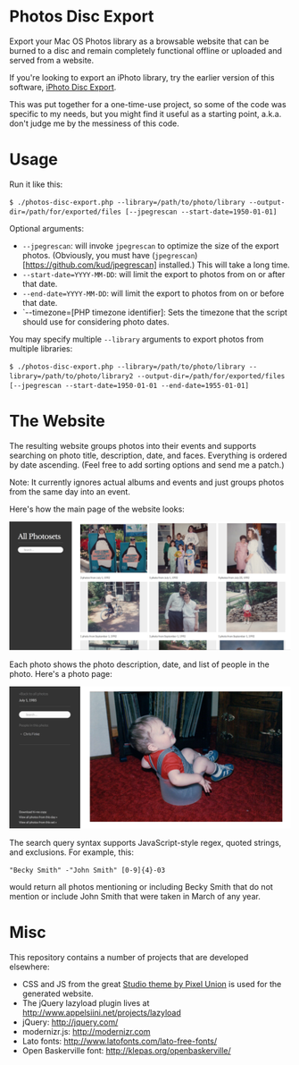 Photos Disc Export
==================

Export your Mac OS Photos library as a browsable website that can be burned to a disc and remain completely functional offline or uploaded and served from a website.

If you're looking to export an iPhoto library, try the earlier version of this software, [iPhoto Disc Export](https://github.com/cfinke/iPhoto-Disc-Export/).

This was put together for a one-time-use project, so some of the code was specific to my needs, but you might find it useful as a starting point, a.k.a. don't judge me by the messiness of this code.

Usage
=====

Run it like this:

`$ ./photos-disc-export.php --library=/path/to/photo/library --output-dir=/path/for/exported/files [--jpegrescan --start-date=1950-01-01]`

Optional arguments:

* `--jpegrescan`: will invoke `jpegrescan` to optimize the size of the export photos. (Obviously, you must have (`jpegrescan`)[https://github.com/kud/jpegrescan] installed.) This will take a long time.
* `--start-date=YYYY-MM-DD`: will limit the export to photos from on or after that date.
* `--end-date=YYYY-MM-DD`: will limit the export to photos from on or before that date.
* `--timezone=[PHP timezone identifier]: Sets the timezone that the script should use for considering photo dates.

You may specify multiple `--library` arguments to export photos from multiple libraries:

`$ ./photos-disc-export.php --library=/path/to/photo/library --library=/path/to/photo/library2 --output-dir=/path/for/exported/files [--jpegrescan --start-date=1950-01-01 --end-date=1955-01-01]`

The Website
===========
The resulting website groups photos into their events and supports searching on photo title, description, date, and faces. Everything is ordered by date ascending. (Feel free to add sorting options and send me a patch.)

Note: It currently ignores actual albums and events and just groups photos from the same day into an event.

Here's how the main page of the website looks:

![All images laid out in a grid](screenshots/all.png)

Each photo shows the photo description, date, and list of people in the photo. Here's a photo page:

![Photo page with metadata](screenshots/photo.png)

The search query syntax supports JavaScript-style regex, quoted strings, and exclusions. For example, this:

`"Becky Smith" -"John Smith" [0-9]{4}-03`

would return all photos mentioning or including Becky Smith that do not mention or include John Smith that were taken in March of any year.

Misc
====

This repository contains a number of projects that are developed elsewhere:

* CSS and JS from the great [Studio theme by Pixel Union](http://studio-theme.pixelunion.net/) is used for the generated website.
* The jQuery lazyload plugin lives at http://www.appelsiini.net/projects/lazyload
* jQuery: http://jquery.com/
* modernizr.js: http://modernizr.com
* Lato fonts: http://www.latofonts.com/lato-free-fonts/
* Open Baskerville font: http://klepas.org/openbaskerville/
